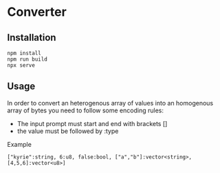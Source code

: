 # Converter

## Installation

```
npm install 
npm run build
npx serve
```

## Usage

In order to convert an heterogenous array of values into an homogenous array of bytes you need to follow some encoding rules:

- The input prompt must start and end with brackets []
- the value must be followed by :type

Example

```
["kyrie":string, 6:u8, false:bool, ["a","b"]:vector<string>, [4,5,6]:vector<u8>]
```